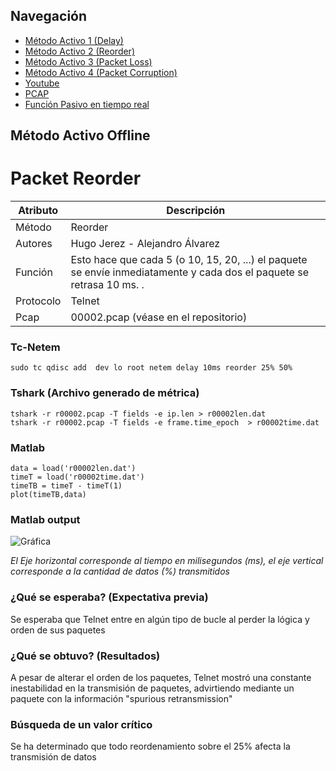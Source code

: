 ## Navegación

- [Método Activo 1 (Delay)](https://github.com/hugojerez/telnet-client-server/blob/master/tarea4/delay.md)
- [Método Activo 2 (Reorder)](https://github.com/hugojerez/telnet-client-server/blob/master/tarea4/reorder.md)
- [Método Activo 3 (Packet Loss)](https://github.com/hugojerez/telnet-client-server/blob/master/tarea4/packetloss.md)
- [Método Activo 4 (Packet Corruption)](https://github.com/hugojerez/telnet-client-server/blob/master/tarea4/corruption.md)
- [Youtube](https://github.com/hugojerez/telnet-client-server/blob/master/tarea4/youtube.md)
- [PCAP](https://github.com/hugojerez/telnet-client-server/blob/master/tarea4/pcap/)
- [Función Pasivo en tiempo real](https://github.com/hugojerez/telnet-client-server/blob/master/tarea4/pcap/function.md)


## Método Activo Offline
# Packet Reorder

|Atributo|Descripción|
|--|--|
|Método|Reorder|
|Autores|Hugo Jerez - Alejandro Álvarez |
|Función|Esto hace que cada 5 (o 10, 15, 20, ...) el paquete se envíe inmediatamente y cada dos el paquete se retrasa 10 ms. .|
|Protocolo|Telnet|
|Pcap|00002.pcap (véase en el repositorio)|


### Tc-Netem

    sudo tc qdisc add  dev lo root netem delay 10ms reorder 25% 50%

### Tshark (Archivo generado de métrica) 

    tshark -r r00002.pcap -T fields -e ip.len > r00002len.dat
    tshark -r r00002.pcap -T fields -e frame.time_epoch  > r00002time.dat

### Matlab


    data = load('r00002len.dat') 
    timeT = load('r00002time.dat')
    timeTB = timeT - timeT(1)
    plot(timeTB,data)

### Matlab output

![Gráfica](https://i.imgur.com/LYYPRaA.jpg)


_El Eje horizontal corresponde al tiempo en milisegundos (ms), el eje vertical corresponde a la cantidad de datos (%) transmitidos_

### ¿Qué se esperaba? (Expectativa previa)

Se esperaba que Telnet entre en algún tipo de bucle al perder la lógica y orden de sus paquetes

### ¿Qué se obtuvo?  (Resultados)

A pesar de alterar el orden de los paquetes, Telnet mostró una constante inestabilidad en la transmisión de paquetes, advirtiendo mediante un paquete con la información "spurious retransmission"


### Búsqueda de un valor crítico

Se ha determinado que todo reordenamiento sobre el 25% afecta la transmisión de datos